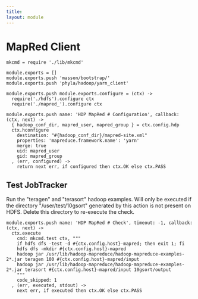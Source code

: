 ```yaml
---
title: 
layout: module
---
```


# MapRed Client

    mkcmd = require './lib/mkcmd'

    module.exports = []
    module.exports.push 'masson/bootstrap/'
    module.exports.push 'phyla/hadoop/yarn_client'

    module.exports.push module.exports.configure = (ctx) ->
      require('./hdfs').configure ctx
      require('./mapred_').configure ctx

    module.exports.push name: 'HDP MapRed # Configuration', callback: (ctx, next) ->
      { hadoop_conf_dir, mapred_user, mapred_group } = ctx.config.hdp
      ctx.hconfigure
        destination: "#{hadoop_conf_dir}/mapred-site.xml"
        properties: 'mapreduce.framework.name': 'yarn'
        merge: true
        uid: mapred_user
        gid: mapred_group
      , (err, configured) ->
        return next err, if configured then ctx.OK else ctx.PASS 

## Test JobTracker

Run the "teragen" and "terasort" hadoop examples. Will only
be executed if the directory "/user/test/10gsort" generated 
by this action is not present on HDFS. Delete this directory 
to re-execute the check.

    module.exports.push name: 'HDP MapRed # Check', timeout: -1, callback: (ctx, next) ->
      ctx.execute
        cmd: mkcmd.test ctx, """
        if hdfs dfs -test -d #{ctx.config.host}-mapred; then exit 1; fi
        hdfs dfs -mkdir #{ctx.config.host}-mapred
        hadoop jar /usr/lib/hadoop-mapreduce/hadoop-mapreduce-examples-2*.jar teragen 100 #{ctx.config.host}-mapred/input
        hadoop jar /usr/lib/hadoop-mapreduce/hadoop-mapreduce-examples-2*.jar terasort #{ctx.config.host}-mapred/input 10gsort/output
        """
        code_skipped: 1
      , (err, executed, stdout) ->
        next err, if executed then ctx.OK else ctx.PASS